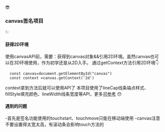 😎<h3>canvas签名项目</h3>
✨<h4>获得2D环境</h4>
使用canvasAPI前，需要：获得到canvas对象&&引用2D环境。虽然canvas也可以在3D环境使用，作为初学还是从2D入手。
通过getContext方法引用2D环境👇
```
  const canvas=document.getElementById("canvas")
  const context =canvas.getContext('2d')
```
context拿到方法后就可以使用API了
本项目使用了lineCap线条端点样式、fillStyle填充颜色、lineWidth线条宽度等API，更多[可参考](https://www.canvasapi.cn/)
😯<h4>遇到的问题</h4>
-首先是签名功能使用的touchstart、touchmove只能在移动端使用
-canvas注意不要设置得太宽太高，有滚动条会影响touch方法的